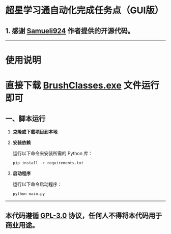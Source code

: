 # 超星学习通自动化完成任务点（GUI版）
 
## 1. 感谢 [Samueli924](https://github.com/Samueli924) 作者提供的开源代码。

---

# 使用说明

# 直接下载 [BrushClasses.exe](https://github.com/cxfjh/ChaoXingGUI/releases/tag/v1.0.0) 文件运行即可

## 一、脚本运行

1. **克隆或下载项目到本地**
   
2. **安装依赖**

   运行以下命令来安装所需的 Python 库：

   ```bash
   pip install -r requirements.txt
   ```

3. **启动程序**

   运行以下命令启动程序：

   ```bash
   python main.py
   ```

---


## 本代码遵循 [GPL-3.0](https://www.gnu.org/licenses/gpl-3.0.html) 协议，任何人不得将本代码用于商业用途。

